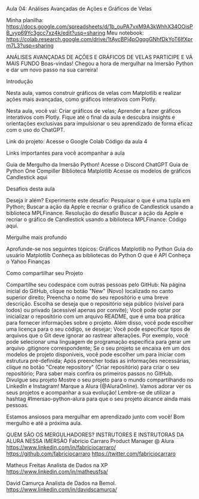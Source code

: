 Aula 04: Análises Avançadas de Ações e Gráficos de Velas

Minha planilha: https://docs.google.com/spreadsheets/d/1b_ouPA7vxM9A3kWhhX34OOisPB_vyp69Yc3gcc7xz4k/edit?usp=sharing
Meu notebook: https://colab.research.google.com/drive/1tAycBPj4pOgqgGNhfDkYoT6IfXprm7L3?usp=sharing

ANÁLISES AVANÇADAS DE AÇÕES E GRÁFICOS DE VELAS
PARTICIPE E VÁ MAIS FUNDO
Boas-vindas! Chegou a hora de mergulhar na Imersão Python e dar um novo passo na sua carreira!

Introdução

Nesta aula, vamos construir gráficos de velas com Matplotlib e realizar ações mais avançadas, como gráficos interativos com Plotly.

Nesta aula, você vai:
Criar gráficos de velas;
Aprender a fazer gráficos interativos com Plotly.
Fique até o final da aula e descubra insights e orientações exclusivas para impulsionar o seu aprendizado de forma eficaz com o uso do ChatGPT.

Link do projeto:
Acesse o Google Colab
Código da aula 4

Links importantes para você acompanhar a aula

Guia de Mergulho da Imersão Python!
Acesse o Discord
ChatGPT
Guia de Python
One Compiller
Biblioteca Matplotlib
Acesse os modelos de gráficos Candlestick aqui

Desafios desta aula

Deseja ir além? Experimente este desafio:
Pesquisar o que é uma tupla em Python;
Buscar a ação da Apple e recriar o gráfico de Candlestick usando a biblioteca MPLFinance.
Resolução do desafio
Buscar a ação da Apple e recriar o gráfico de Candlestick usando a biblioteca MPLFinance: Código aqui.

Mergulhe mais profundo

Aprofunde-se nos seguintes tópicos:
Gráficos Matplotlib no Python
Guia do usuário Matplotlib
Conheça as bibliotecas do Python
O que é API
Conheça o Yahoo Finanças

Como compartilhar seu Projeto

Compartilhe seu codespace com outras pessoas pelo GitHub:
Na página inicial do GitHub, clique no botão "New" (Novo) localizado no canto superior direito;
Preencha o nome do seu repositório e uma breve descrição. Escolha se deseja que o repositório seja público (visível para todos) ou privado (acessível apenas por convite);
Você pode optar por inicializar o repositório com um arquivo README, que é uma boa prática para fornecer informações sobre o projeto. Além disso, você pode escolher uma licença para o seu código, se desejar;
Você pode especificar tipos de arquivos que o Git deve ignorar ao rastrear alterações. Por exemplo, você pode selecionar uma linguagem de programação específica para gerar um arquivo .gitignore correspondente;
Se o seu projeto se encaixa em um dos modelos de projeto disponíveis, você pode escolher um para iniciar com estrutura pré-definida;
Após preencher todas as informações necessárias, clique no botão "Create repository" (Criar repositório) para criar o seu repositório;
Para saber mais confira os primeiros passos no GitHub.
Divulgue seu projeto
Mostre o seu projeto para o mundo compartilhando no LinkedIn e Instagram! Marque a Alura (@AluraOnline). Vamos adorar ver os seus projetos e acompanhar a sua evolução! Lembre-se de utilizar a hashtag #Imersao-python-alura para que o seu projeto alcance ainda mais pessoas.

Estamos ansiosos para mergulhar em aprendizado junto com você! Bom mergulho e até a próxima aula.

QUEM SÃO OS MERGULHADORES?
INSTRUTORES E INSTRUTORAS DA ALURA NESSA IMERSÃO
Fabrício Carraro
Product Manager @ Alura
https://www.linkedin.com/in/fabriciocarraro/
https://github.com/fabriciocarraro
https://twitter.com/fabriciocarraro

Matheus Freitas
Analista de Dados na XP
https://www.linkedin.com/in/matheusfsa/

David Camurça
Analista de Dados na Bemol.
https://www.linkedin.com/in/davidscamurca/
